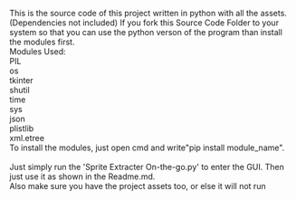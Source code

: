 This is the source code of this project written in python with all the assets.(Dependencies not included)
If you fork this Source Code Folder to your system so that you can use the python verson of the program than install the modules first.
<br>Modules Used:
<br>PIL
<br>os
<br>tkinter
<br>shutil
<br>time
<br>sys
<br>json
<br>plistlib
<br>xml.etree 
<br>To install the modules, just open cmd and write"pip install module_name".
<br>
<br>Just simply run the 'Sprite Extracter On-the-go.py' to enter the GUI. Then just use it as shown in the Readme.md.
<br>Also make sure you have the project assets too, or else it will not run
